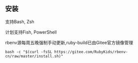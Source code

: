 ## 安装

支持Bash, Zsh

计划支持Fish, PowerShell

rbenv源每周五晚强制手动更新,ruby-build已由Gitee官方镜像管理

```shell
bash -c "$(curl -fsSL https://gitee.com/RubyKids/rbenv-cn/raw/master/install.sh)"
```